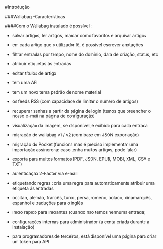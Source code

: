 #Introdução


###Wallabag -Características 


####Com o Wallabag instalado é possível :

- salvar artigos, ler artigos, marcar como favoritos e arquivar artigos

- em cada artigo que o utilizador lê, é possível escrever anotações

- filtrar entradas por tempo, nome do domínio, data de criação, status, etc

- atribuir etiquetas às entradas

- editar títulos de artigo

- tem uma API

- tem um novo tema padrão de nome material

- os feeds RSS (com capacidade de limitar o numero de artigos)

- recuperar senhas a partir da página de login (temos que preencher o nosso e-mail na página de configuração)

- visualização da imagem, se disponível, é exibido para cada entrada

- migração de wallabag v1 / v2 (com base em JSON exportação)

- migração do Pocket (funciona mas é preciso implementar uma importação assíncrona: caso tenha muitos artigos, pode falar)

- exporta para muitos formatos (PDF, JSON, EPUB, MOBI, XML, CSV e TXT)

- autenticação 2-Factor via e-mail

- etiquetando regras : cria uma regra para automaticamente atribuir uma etiqueta ás entradas

- occitan, alemão, francês, turco, persa, romeno, polaco, dinamarquês, espanhol e traduções para o inglês

- início rápido para iniciantes (quando não temos nenhuma entrada)

- configurações internas para administrador (a conta criada durante a instalação)

- para programadores de terceiros, está disponível uma página para criar um token para API
